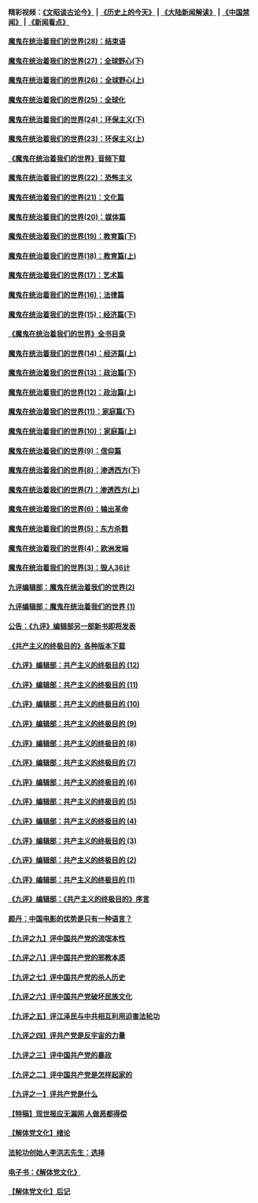 #### 精彩视频：[《文昭谈古论今》](http://45.76.195.252/wenzhao) | [《历史上的今天》](http://45.76.195.252/today-in-history) | [《大陆新闻解读》](http://45.76.195.252/ntdtv-comedy) | [《中国禁闻》](http://45.76.195.252/ntdtv-news) | [《新闻看点》](http://45.76.195.252/news-insight) 

 #### [魔鬼在统治着我们的世界(28)：结束语](../pages/nsc422/n10936246.md?t=02150937) 

#### [魔鬼在统治着我们的世界(27)：全球野心(下)](../pages/nsc422/n10928319.md?t=02150937) 

#### [魔鬼在统治着我们的世界(26)：全球野心(上)](../pages/nsc422/n10900318.md?t=02150937) 

#### [魔鬼在统治着我们的世界(25)：全球化](../pages/nsc422/n10788205.md?t=02150937) 

#### [魔鬼在统治着我们的世界(24)：环保主义(下)](../pages/nsc422/n10695307.md?t=02150937) 

#### [魔鬼在统治着我们的世界(23)：环保主义(上)](../pages/nsc422/n10688613.md?t=02150937) 

#### [《魔鬼在统治着我们的世界》音频下载](../pages/nsc422/n10635553.md?t=02150937) 

#### [魔鬼在统治着我们的世界(22)：恐怖主义](../pages/nsc422/n10614727.md?t=02150937) 

#### [魔鬼在统治着我们的世界(21)：文化篇](../pages/nsc422/n10597706.md?t=02150937) 

#### [魔鬼在统治着我们的世界(20)：媒体篇](../pages/nsc422/n10586579.md?t=02150937) 

#### [魔鬼在统治着我们的世界(19)：教育篇(下)](../pages/nsc422/n10564808.md?t=02150937) 

#### [魔鬼在统治着我们的世界(18)：教育篇(上)](../pages/nsc422/n10526970.md?t=02150937) 

#### [魔鬼在统治着我们的世界(17)：艺术篇](../pages/nsc422/n10499093.md?t=02150937) 

#### [魔鬼在统治着我们的世界(16)：法律篇](../pages/nsc422/n10485969.md?t=02150937) 

#### [魔鬼在统治着我们的世界(15)：经济篇(下)](../pages/nsc422/n10469975.md?t=02150937) 

#### [《魔鬼在统治着我们的世界》全书目录](../pages/nsc422/n10464261.md?t=02150937) 

#### [魔鬼在统治着我们的世界(14)：经济篇(上)](../pages/nsc422/n10457370.md?t=02150937) 

#### [魔鬼在统治着我们的世界(13)：政治篇(下)](../pages/nsc422/n10448270.md?t=02150937) 

#### [魔鬼在统治着我们的世界(12)：政治篇(上)](../pages/nsc422/n10444576.md?t=02150937) 

#### [魔鬼在统治着我们的世界(11)：家庭篇(下)](../pages/nsc422/n10440961.md?t=02150937) 

#### [魔鬼在统治着我们的世界(10)：家庭篇(上)](../pages/nsc422/n10435448.md?t=02150937) 

#### [魔鬼在统治着我们的世界(9)：信仰篇](../pages/nsc422/n10432159.md?t=02150937) 

#### [魔鬼在统治着我们的世界(8)：渗透西方(下)](../pages/nsc422/n10429603.md?t=02150937) 

#### [魔鬼在统治着我们的世界(7)：渗透西方(上)](../pages/nsc422/n10426013.md?t=02150937) 

#### [魔鬼在统治着我们的世界(6)：输出革命](../pages/nsc422/n10421536.md?t=02150937) 

#### [魔鬼在统治着我们的世界(5)：东方杀戮](../pages/nsc422/n10417707.md?t=02150937) 

#### [魔鬼在统治着我们的世界(4)：欧洲发端](../pages/nsc422/n10414890.md?t=02150937) 

#### [魔鬼在统治着我们的世界(3)：毁人36计](../pages/nsc422/n10411583.md?t=02150937) 

#### [九评编辑部：魔鬼在统治着我们的世界(2)](../pages/nsc422/n10410036.md?t=02150937) 

#### [九评编辑部：魔鬼在统治着我们的世界 (1)](../pages/nsc422/n10406825.md?t=02150937) 

#### [公告：《九评》编辑部另一部新书即将发表](../pages/nsc422/n10405104.md?t=02150937) 

#### [《共产主义的终极目的》各种版本下载](../pages/nsc422/n10022138.md?t=02150937) 

#### [《九评》编辑部：共产主义的终极目的 (12)](../pages/nsc422/n9933272.md?t=02150937) 

#### [《九评》编辑部：共产主义的终极目的 (11)](../pages/nsc422/n9924973.md?t=02150937) 

#### [《九评》编辑部：共产主义的终极目的 (10)](../pages/nsc422/n9920883.md?t=02150937) 

#### [《九评》编辑部：共产主义的终极目的 (9)](../pages/nsc422/n9916363.md?t=02150937) 

#### [《九评》编辑部：共产主义的终极目的 (8)](../pages/nsc422/n9912488.md?t=02150937) 

#### [《九评》编辑部：共产主义的终极目的 (7)](../pages/nsc422/n9901176.md?t=02150937) 

#### [《九评》编辑部：共产主义的终极目的 (6)](../pages/nsc422/n9899359.md?t=02150937) 

#### [《九评》编辑部：共产主义的终极目的 (5)](../pages/nsc422/n9893174.md?t=02150937) 

#### [《九评》编辑部：共产主义的终极目的 (4)](../pages/nsc422/n9891246.md?t=02150937) 

#### [《九评》编辑部：共产主义的终极目的 (3)](../pages/nsc422/n9879879.md?t=02150937) 

#### [《九评》编辑部：共产主义的终极目的 (2)](../pages/nsc422/n9876205.md?t=02150937) 

#### [《九评》编辑部：共产主义的终极目的 (1)](../pages/nsc422/n9865857.md?t=02150937) 

#### [《九评》编辑部：《共产主义的终极目的》序言](../pages/nsc422/n9862666.md?t=02150937) 

#### [颜丹：中国电影的优势是只有一种语言？](../pages/nsc422/n9583062.md?t=02150937) 

#### [【九评之九】评中国共产党的流氓本性](../pages/nsc422/n737542.md?t=02150937) 

#### [【九评之八】评中国共产党的邪教本质](../pages/nsc422/n735942.md?t=02150937) 

#### [【九评之七】评中国共产党的杀人历史](../pages/nsc422/n733806.md?t=02150937) 

#### [【九评之六】评中国共产党破坏民族文化](../pages/nsc422/n731667.md?t=02150937) 

#### [【九评之五】评江泽民与中共相互利用迫害法轮功](../pages/nsc422/n730058.md?t=02150937) 

#### [【九评之四】评共产党是反宇宙的力量](../pages/nsc422/n727814.md?t=02150937) 

#### [【九评之三】评中国共产党的暴政](../pages/nsc422/n725597.md?t=02150937) 

#### [【九评之二】评中国共产党是怎样起家的](../pages/nsc422/n723946.md?t=02150937) 

#### [【九评之一】评共产党是什么](../pages/nsc422/n722529.md?t=02150937) 

#### [【特稿】现世报应无漏网 人做恶都得偿](../pages/nsc422/n4215167.md?t=02150937) 

#### [【解体党文化】绪论](../pages/nsc422/n1449356.md?t=02150937) 

#### [法轮功创始人李洪志先生：选择](../pages/nsc422/n3580738.md?t=02150937) 

#### [电子书：《解体党文化》](../pages/nsc422/n1573484.md?t=02150937) 

#### [【解体党文化】后记](../pages/nsc422/n1531999.md?t=02150937) 


